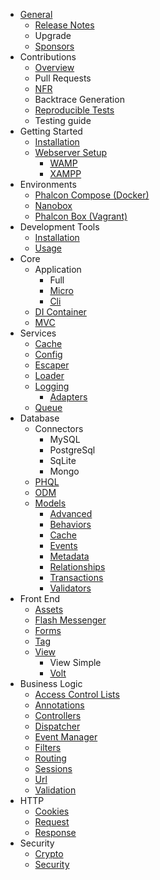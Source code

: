 - [General](/en/[[version]]/introduction)
    - [Release Notes](/en/[[version]]/release-notes)
    - Upgrade
    - [Sponsors](/en/[[version]]/sponsors)
- Contributions
    - [Overview](/en/[[version]]/contributions)
    - Pull Requests
    - [NFR](/en/[[version]]/new-feature-request)
    - Backtrace Generation
    - [Reproducible Tests](/en/[[version]]/reproducible-tests)
    - Testing guide
- Getting Started
    - [Installation](/en/[[version]]/installation)
    - [Webserver Setup](/en/[[version]]/webserver-setup)
        - [WAMP](/en/[[version]]/webserver-wamp)
        - [XAMPP](/en/[[version]]/webserver-xampp)
- Environments
    - [Phalcon Compose (Docker)](/en/[[version]]/environments-docker)
    - [Nanobox](/en/[[version]]/environments-nanobox)
    - [Phalcon Box (Vagrant)](/en/[[version]]/environments-vagrant)
- Development Tools
    - [Installation](/en/[[version]]/devtools-installation)
    - [Usage](/en/[[version]]/devtools-usage)
- Core
    - Application
        - Full
        - [Micro](/en/[[version]]/application-micro)
        - [Cli](/en/[[version]]/application-cli)
    - [DI Container](/en/[[version]]/di)
    - [MVC](/en/[[version]]/mvc)
- Services
    - [Cache](/en/[[version]]/cache)
    - [Config](/en/[[version]]/config)
    - [Escaper](/en/[[version]]/escaper)
    - [Loader](/en/[[version]]/loader)
    - [Logging](/en/[[version]]/logging)
        - [Adapters](/en/[[version]]/logging#usage)
    - [Queue](/en/[[version]]/queue)
- Database
    - Connectors
        - MySQL
        - PostgreSql
        - SqLite
        - Mongo
    - [PHQL](/en/[[version]]/phql)
    - [ODM](/en/[[version]]/odm)
    - [Models](/en/[[version]]/models)
        - [Advanced](/en/[[version]]/models-advanced)
        - [Behaviors](/en/[[version]]/models-behaviors)
        - [Cache](/en/[[version]]/models-cache)
        - [Events](/en/[[version]]/models-events)
        - [Metadata](/en/[[version]]/models-metadata)
        - [Relationships](/en/[[version]]/models-relationships)
        - [Transactions](/en/[[version]]/models-transactions)
        - [Validators](/en/[[version]]/models-validators)
- Front End
    - [Assets](/en/[[version]]/assets)
    - [Flash Messenger](/en/[[version]]/flash)
    - [Forms](/en/[[version]]/forms)
    - [Tag](/en/[[version]]/tag)
    - [View](/en/[[version]]/views)
        - View Simple
        - [Volt](/en/[[version]]/volt)
- Business Logic
    - [Access Control Lists](/en/[[version]]/acl)
    - [Annotations](/en/[[version]]/annotations)
    - [Controllers](/en/[[version]]/controllers)
    - [Dispatcher](/en/[[version]]/dispatcher)
    - [Event Manager](/en/[[version]]/events)
    - [Filters](/en/[[version]]/filter)
    - [Routing](/en/[[version]]/routing)
    - [Sessions](/en/[[version]]/session)
    - [Url](/en/[[version]]/url)
    - [Validation](/en/[[version]]/validation)
- HTTP
    - [Cookies](/en/[[version]]/cookies)
    - [Request](/en/[[version]]/request)
    - [Response](/en/[[version]]/response)
- Security
    - [Crypto](/en/[[version]]/crypt)
    - [Security](/en/[[version]]/security)
    